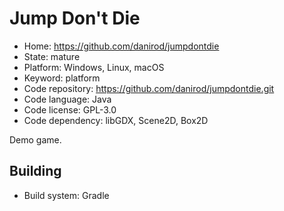 # Jump Don't Die

- Home: https://github.com/danirod/jumpdontdie
- State: mature
- Platform: Windows, Linux, macOS
- Keyword: platform
- Code repository: https://github.com/danirod/jumpdontdie.git
- Code language: Java
- Code license: GPL-3.0
- Code dependency: libGDX, Scene2D, Box2D

Demo game.

## Building

- Build system: Gradle
